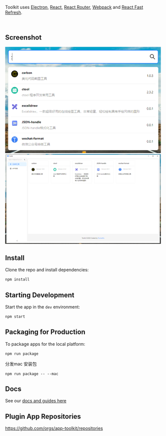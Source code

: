 <p>
  Toolkit uses <a href="https://electron.atom.io/">Electron</a>, <a href="https://facebook.github.io/react/">React</a>, <a href="https://github.com/reactjs/react-router">React Router</a>, <a href="https://webpack.js.org/">Webpack</a> and <a href="https://www.npmjs.com/package/react-refresh">React Fast Refresh</a>.
</p>

<br>

## Screenshot

![](./screen/screen-main.png)
![](./screen/screen-dashboard.png)

## Install

Clone the repo and install dependencies:

```bash
npm install
```

## Starting Development

Start the app in the `dev` environment:

```bash
npm start
```

## Packaging for Production

To package apps for the local platform:

```bash
npm run package
```

分发mac 安装包

```
npm run package -- --mac
```

## Docs

See our [docs and guides here]()

## Plugin App Repositories

https://github.com/orgs/app-toolkit/repositories

